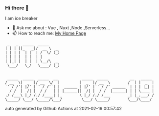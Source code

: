 ### Hi there 👋

I am ice breaker

- 💬 Ask me about : Vue , Nuxt ,Node ,Serverless...
- 📫 How to reach me: [My Home Page](https://icebreaker.top/)

```
 _   _  _____  _____     
| | | ||_   _|/  __ \  _ 
| | | |  | |  | /  \/ (_)
| | | |  | |  | |        
| |_| |  | |  | \__/\  _ 
 \___/   \_/   \____/ (_)
                         
                         
 _____  _____  _____  __           _____  _____          __   _____ 
/ __  \|  _  |/ __  \/  |         |  _  |/ __  \        /  | |  _  |
`' / /'| |/' |`' / /'`| |  ______ | |/' |`' / /' ______ `| | | |_| |
  / /  |  /| |  / /   | | |______||  /| |  / /  |______| | | \____ |
./ /___\ |_/ /./ /____| |_        \ |_/ /./ /___        _| |_.___/ /
\_____/ \___/ \_____/\___/         \___/ \_____/        \___/\____/
```

auto generated by Github Actions at 2021-02-19 00:57:42
